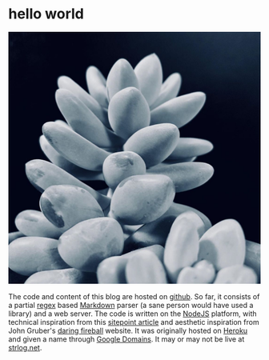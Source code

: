 # hello world

![a succulent](image.jpg)

The code and content of this blog are hosted on [github](https://github.com/ReticulatedSpline/blog). So far, it consists of a partial [regex](https://en.wikipedia.org/wiki/Regular_expression) based [Markdown](https://www.markdownguide.org/) parser (a sane person would have used a library) and a web server. The code is written on the [NodeJS](https://nodejs.org/en/) platform, with technical inspiration from this [sitepoint article](https://www.sitepoint.com/build-microblog-node-js-git-markdown/) and aesthetic inspiration from John Gruber's [daring fireball](https://daringfireball.net/) website. It was originally hosted on [Heroku](https://www.heroku.com/) and given a name through [Google Domains](https://domains.google/). It may or may not be live at [strlog.net](http://www.strlog.net).